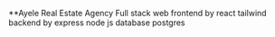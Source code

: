 **Ayele Real Estate Agency 
Full stack web 
frontend by react tailwind
backend by express node js
database postgres

